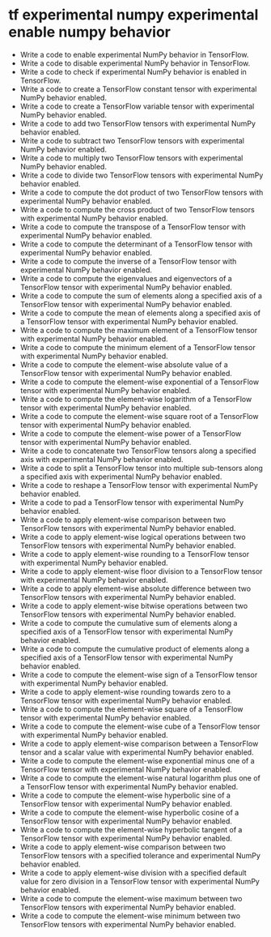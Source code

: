 # tf experimental numpy experimental enable numpy behavior

- Write a code to enable experimental NumPy behavior in TensorFlow.
- Write a code to disable experimental NumPy behavior in TensorFlow.
- Write a code to check if experimental NumPy behavior is enabled in TensorFlow.
- Write a code to create a TensorFlow constant tensor with experimental NumPy behavior enabled.
- Write a code to create a TensorFlow variable tensor with experimental NumPy behavior enabled.
- Write a code to add two TensorFlow tensors with experimental NumPy behavior enabled.
- Write a code to subtract two TensorFlow tensors with experimental NumPy behavior enabled.
- Write a code to multiply two TensorFlow tensors with experimental NumPy behavior enabled.
- Write a code to divide two TensorFlow tensors with experimental NumPy behavior enabled.
- Write a code to compute the dot product of two TensorFlow tensors with experimental NumPy behavior enabled.
- Write a code to compute the cross product of two TensorFlow tensors with experimental NumPy behavior enabled.
- Write a code to compute the transpose of a TensorFlow tensor with experimental NumPy behavior enabled.
- Write a code to compute the determinant of a TensorFlow tensor with experimental NumPy behavior enabled.
- Write a code to compute the inverse of a TensorFlow tensor with experimental NumPy behavior enabled.
- Write a code to compute the eigenvalues and eigenvectors of a TensorFlow tensor with experimental NumPy behavior enabled.
- Write a code to compute the sum of elements along a specified axis of a TensorFlow tensor with experimental NumPy behavior enabled.
- Write a code to compute the mean of elements along a specified axis of a TensorFlow tensor with experimental NumPy behavior enabled.
- Write a code to compute the maximum element of a TensorFlow tensor with experimental NumPy behavior enabled.
- Write a code to compute the minimum element of a TensorFlow tensor with experimental NumPy behavior enabled.
- Write a code to compute the element-wise absolute value of a TensorFlow tensor with experimental NumPy behavior enabled.
- Write a code to compute the element-wise exponential of a TensorFlow tensor with experimental NumPy behavior enabled.
- Write a code to compute the element-wise logarithm of a TensorFlow tensor with experimental NumPy behavior enabled.
- Write a code to compute the element-wise square root of a TensorFlow tensor with experimental NumPy behavior enabled.
- Write a code to compute the element-wise power of a TensorFlow tensor with experimental NumPy behavior enabled.
- Write a code to concatenate two TensorFlow tensors along a specified axis with experimental NumPy behavior enabled.
- Write a code to split a TensorFlow tensor into multiple sub-tensors along a specified axis with experimental NumPy behavior enabled.
- Write a code to reshape a TensorFlow tensor with experimental NumPy behavior enabled.
- Write a code to pad a TensorFlow tensor with experimental NumPy behavior enabled.
- Write a code to apply element-wise comparison between two TensorFlow tensors with experimental NumPy behavior enabled.
- Write a code to apply element-wise logical operations between two TensorFlow tensors with experimental NumPy behavior enabled.
- Write a code to apply element-wise rounding to a TensorFlow tensor with experimental NumPy behavior enabled.
- Write a code to apply element-wise floor division to a TensorFlow tensor with experimental NumPy behavior enabled.
- Write a code to apply element-wise absolute difference between two TensorFlow tensors with experimental NumPy behavior enabled.
- Write a code to apply element-wise bitwise operations between two TensorFlow tensors with experimental NumPy behavior enabled.
- Write a code to compute the cumulative sum of elements along a specified axis of a TensorFlow tensor with experimental NumPy behavior enabled.
- Write a code to compute the cumulative product of elements along a specified axis of a TensorFlow tensor with experimental NumPy behavior enabled.
- Write a code to compute the element-wise sign of a TensorFlow tensor with experimental NumPy behavior enabled.
- Write a code to apply element-wise rounding towards zero to a TensorFlow tensor with experimental NumPy behavior enabled.
- Write a code to compute the element-wise square of a TensorFlow tensor with experimental NumPy behavior enabled.
- Write a code to compute the element-wise cube of a TensorFlow tensor with experimental NumPy behavior enabled.
- Write a code to apply element-wise comparison between a TensorFlow tensor and a scalar value with experimental NumPy behavior enabled.
- Write a code to compute the element-wise exponential minus one of a TensorFlow tensor with experimental NumPy behavior enabled.
- Write a code to compute the element-wise natural logarithm plus one of a TensorFlow tensor with experimental NumPy behavior enabled.
- Write a code to compute the element-wise hyperbolic sine of a TensorFlow tensor with experimental NumPy behavior enabled.
- Write a code to compute the element-wise hyperbolic cosine of a TensorFlow tensor with experimental NumPy behavior enabled.
- Write a code to compute the element-wise hyperbolic tangent of a TensorFlow tensor with experimental NumPy behavior enabled.
- Write a code to apply element-wise comparison between two TensorFlow tensors with a specified tolerance and experimental NumPy behavior enabled.
- Write a code to apply element-wise division with a specified default value for zero division in a TensorFlow tensor with experimental NumPy behavior enabled.
- Write a code to compute the element-wise maximum between two TensorFlow tensors with experimental NumPy behavior enabled.
- Write a code to compute the element-wise minimum between two TensorFlow tensors with experimental NumPy behavior enabled.